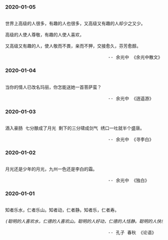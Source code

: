 ### 2020-01-05
<pre>

世界上高级的人很多，有趣的人也很多，又高级又有趣的人却少之又少。

高级的人使人尊敬，有趣的人使人喜欢，

又高级又有趣的人，使人敬而不畏，亲而不狎，交接愈久，芬芳愈醇。

                                       -- 余光中 《余光中散文》                       
</pre>


### 2020-01-04
<pre>

当你的情人已改名玛丽，你怎能送她一首菩萨蛮？

                                       -- 余光中 《逍遥游》                       
</pre>


### 2020-01-03
<pre>

酒入豪肠 七分酿成了月光 剩下的三分啸成剑气 绣口一吐就半个盛唐。

                                       -- 余光中 《寻李白》                       
</pre>

### 2020-01-02
<pre>

月光还是少年的月光，九州一色还是李白的霜。

                                       -- 余光中 《独白》                       
</pre>


### 2020-01-01
<pre>

知者乐水，仁者乐山。知者动，仁者静。知者乐，仁者寿。

<i>(聪明的人喜欢水，仁德的人喜欢山。聪明的人好动，仁德的人恬静。聪明的人快乐，仁德的人长寿)</i>

                                       -- 孔子 春秋 《论语》                         
</pre>
